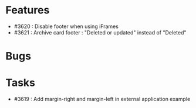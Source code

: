 # Features

- #3620 : Disable footer when using iFrames
- #3621 : Archive card footer : "Deleted or updated" instead of "Deleted"

# Bugs

# Tasks

- #3619 : Add margin-right and margin-left in external application example
